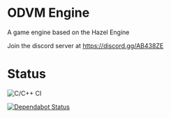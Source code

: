 # ODVM Engine
A game engine based on the Hazel Engine

Join the discord server at https://discord.gg/AB438ZE

# Status

![C/C++ CI](https://github.com/Internal-Media-Group/ODVMEngine/workflows/C/C++%20CI/badge.svg)

[![Dependabot Status](https://api.dependabot.com/badges/status?host=github&repo=Internal-Media-Group/ODVMEngine)](https://dependabot.com)

